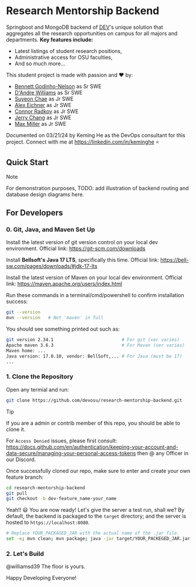 # Research Mentorship Backend

Springboot and MongoDB backend of [DEV](https://osu.dev)'s unique solution that aggregates all the research opportunities on campus for all majors and departments. **Key features include:**

- Latest listings of student research positions,
- Administrative access for OSU faculties,
- And so much more...

This student project is made with passion and :heart:  by:

- [Bennett Godinho-Nelson](bennettgodinhonelson@gmail.com) as Sr SWE
- [D'Andre Williams](dwilliamsbuckeye@gmail.com) as Sr SWE
- [Suyeon Chae](schae0103@gmail.com) as Jr SWE
- [Alex Eichner](eichneralex3@gmail.com) as Jr SWE
- [Connor Radkov](cradkov27@gmail.com) as Jr SWE
- [Jerry Chang](jerry091401@gmail.com) as Jr SWE
- [Max Miller](millermax98765@gmail.com) as Jr SWE

Documented on 03/21/24 by Keming He as the DevOps consultant for this project. Connect with me at https://linkedin.com/in/keminghe :star:

## Quick Start

> [!NOTE]
> For demonstration purposes, TODO: add illustration of backend routing and database design diagrams here.

## For Developers

### 0. Git, Java, and Maven Set Up

Install the latest version of git version control on your local dev environment. Official link: https://git-scm.com/downloads

Install **Bellsoft's Java 17 LTS**, specifically this time. Official link: https://bell-sw.com/pages/downloads/#jdk-17-lts

Install the latest version of Maven on your local dev environment. Official link: https://maven.apache.org/users/index.html

Run these commands in a terminal/cmd/powershell to confirm installation success:

```bash
git --version
mvn --version   # Not 'maven' in full
```

You should see something printed out such as:

```bash
git version 2.34.1                          # For git (ver varies)
Apache maven 3.6.3                          # For Maven (ver varies)
Maven home: ...
Java version: 17.0.10, vendor: BellSoft,... # For Java (must be 17)
...
```

### 1. Clone the Repository 


Open any termial and run:

```bash
git clone https://github.com/devosu/research-mentorship-backend.git
```

> [!TIP]
> 
> If you are a admin or contrib member of this repo, you should be able to clone it. 
> 
> For `Access Denied` issues, please first consult: https://docs.github.com/en/authentication/keeping-your-account-and-data-secure/managing-your-personal-access-tokens then @ any Officer in our Discord.

Once successfully cloned our repo, make sure to enter and create your own feature branch:

```bash
cd research-mentorship-backend
git pull
git checkout -b dev-feature_name-your_name
```

Yeah!! :smiley: You are now ready! Let's give the server a test run, shall we? By default, the backend is packaged to the `target` directory; and the server is hosted to `https://localhost:8080`.

```bash
# Replace YOUR_PACKAGED_JAR with the actual name of the .jar file.
set -e; mvn clean; mvn package; java -jar target/YOUR_PACKEGED_JAR.jar
```

### 2. Let's Build

@williamsd39 The floor is yours.

Happy Developing Everyone!
